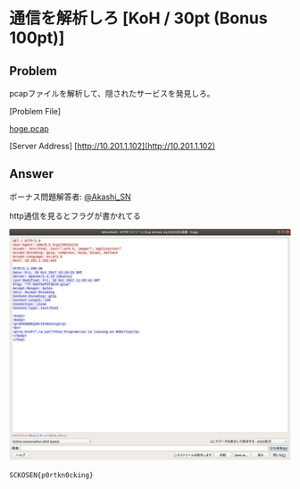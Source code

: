 # 通信を解析しろ [KoH / 30pt (Bonus 100pt)]

## Problem

pcapファイルを解析して、隠されたサービスを発見しろ。

[Problem File]

[hoge.pcap](hoge.pcap)

[Server Address]
[http://10.201.1.102](http://10.201.1.102)

## Answer

ボーナス問題解答者: [@Akashi_SN](https://twitter.com/Akashi_SN)

http通信を見るとフラグが書かれてる

![img](img.png)

`SCKOSEN{p0rtkn0cking}`